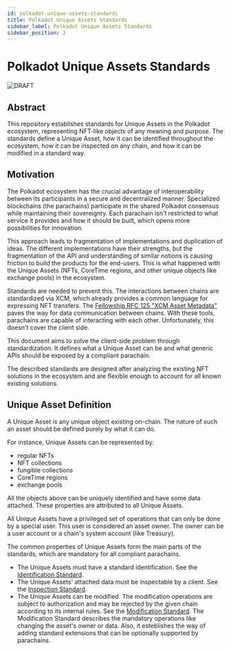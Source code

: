 ```yaml
---
id: polkadot-unique-assets-standards
title: Polkadot Unique Assets Standards
sidebar_label: Polkadot Unique Assets Standards
sidebar_position: 2
---
```


# Polkadot Unique Assets Standards

![DRAFT](https://img.shields.io/badge/status-DRAFT-blue?style=flat-square)

## Abstract

This repository establishes standards for Unique Assets in the Polkadot ecosystem, representing NFT-like objects of any meaning and purpose. The standards define a Unique Asset, how it can be identified throughout the ecosystem, how it can be inspected on any chain, and how it can be modified in a standard way.

## Motivation

The Polkadot ecosystem has the crucial advantage of interoperability between its participants in a secure and decentralized manner. Specialized blockchains (the parachains) participate in the shared Polkadot consensus while maintaining their sovereignty. Each parachain isn't restricted to what service it provides and how it should be built, which opens more possibilities for innovation.

This approach leads to fragmentation of implementations and duplication of ideas. The different implementations have their strengths, but the fragmentation of the API and understanding of similar notions is causing friction to build the products for the end-users. This is what happened with the Unique Assets (NFTs, CoreTime regions, and other unique objects like exchange pools) in the ecosystem.

Standards are needed to prevent this. The interactions between chains are standardized via XCM, which already provides a common language for expressing NFT transfers. The [Fellowship RFC 125 "XCM Asset Metadata"](https://polkadot-fellows.github.io/RFCs/approved/0125-xcm-asset-metadata.html) paves the way for data communication between chains. With these tools, parachains are capable of interacting with each other. Unfortunately, this doesn't cover the client side.

This document aims to solve the client-side problem through standardization. It defines what a Unique Asset can be and what generic APIs should be exposed by a compliant parachain.

The described standards are designed after analyzing the existing NFT solutions in the ecosystem and are flexible enough to account for all known existing solutions.

## Unique Asset Definition

A Unique Asset is any unique object existing on-chain. The nature of such an asset should be defined purely by what it can do.

For instance, Unique Assets can be represented by:
- regular NFTs
- NFT collections
- fungible collections
- CoreTime regions
- exchange pools

All the objects above can be uniquely identified and have some data attached. These properties are attributed to all Unique Assets. 

All Unique Assets have a privileged set of operations that can only be done by a special user. This user is considered an asset owner. The owner can be a user account or a chain's system account (like Treasury).

The common properties of Unique Assets form the main parts of the standards, which are mandatory for all compliant parachains.

- The Unique Assets must have a standard identification. See the [Identification Standard](./src/identification.md).
- The Unique Assets' attached data must be inspectable by a client. See the [Inspection Standard](./src/inspection.md).
- The Unique Assets can be modified. The modification operations are subject to authorization and may be rejected by the given chain according to its internal rules. See the [Modification Standard](./src/modification/README.md).
The Modification Standard describes the mandatory operations like changing the asset's owner or data. Also, it esteblishes the way of adding standard extensions that can be optionally supported by parachains. 